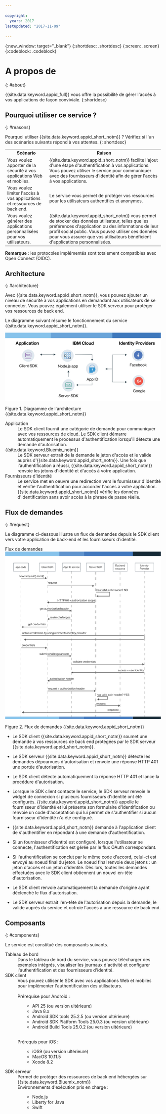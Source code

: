 ```yaml
---

copyright:
  years: 2017
lastupdated: "2017-11-09"

---
```


{:new_window: target="_blank"}
{:shortdesc: .shortdesc}
{:screen: .screen}
{:codeblock: .codeblock}


# A propos de
{: #about}

{{site.data.keyword.appid_full}} vous offre la possibilité de gérer l'accès à vos applications de façon conviviale.
{:shortdesc}


## Pourquoi utiliser ce service ?
{: #reasons}

Pourquoi utiliser {{site.data.keyword.appid_short_notm}} ? Vérifiez si l'un des scénarios suivants répond à vos attentes.
{: shortdesc}

<table>
  <tr>
    <th> Scénario </th>
    <th> Raison </th>
  </tr>
  <tr>
    <td> Vous voulez apporter de la sécurité à vos applications Web et mobiles. </td>
    <td> {{site.data.keyword.appid_short_notm}} facilite l'ajout d'une étape d'authentification à vos applications. Vous pouvez utiliser le service pour communiquer avec des fournisseurs d'identité afin de gérer l'accès à vos applications. </td>
  </tr>
  <tr>
    <td> Vous voulez limiter l'accès à vos applications et ressources de back end. </td>
    <td> Le service vous permet de protéger vos ressources pour les utilisateurs authentifiés et anonymes. </td>
  </tr>
  <tr>
    <td> Vous voulez générer des applications personnalisées pour vos utilisateurs. </td>
    <td> {{site.data.keyword.appid_short_notm}} vous permet de stocker des données utilisateur, telles que les préférences d'application ou des informations de leur profil social public. Vous pouvez utiliser ces données pour vous assurer que vos utilisateurs bénéficient d'applications personnalisées. </td>
  </tr>
</table>

**Remarque** : les protocoles implémentés sont totalement compatibles avec Open Connect (OIDC).


## Architecture
{: #architecture}

Avec {{site.data.keyword.appid_short_notm}}, vous pouvez ajouter un niveau de sécurité à vos applications en demandant aux utilisateurs de se connecter. Vous pouvez également utiliser le SDK serveur pour protéger vos ressources de back end.

Le diagramme suivant résume le fonctionnement du service {{site.data.keyword.appid_short_notm}}.


![Diagramme de l'architecture {{site.data.keyword.appid_short_notm}}](/images/appid_architecture2.png)


Figure 1. Diagramme de l'architecture {{site.data.keyword.appid_short_notm}}



<dl>
  <dt> Application </dt>
    <dd> Le SDK client fournit une catégorie de demande pour communiquer avec vos ressources de cloud. Le SDK client démarre automatiquement le processus d'authentification lorsqu'il détecte une demande
d'autorisation. </dd>
  <dt> {{site.data.keyword.Bluemix_notm}} </dt>
    <dd>  Le SDK serveur extrait de la demande le jeton d'accès et le valide auprès d'{{site.data.keyword.appid_short_notm}}. Une fois que l'authentification a réussi, {{site.data.keyword.appid_short_notm}} renvoie les jetons d'identité et d'accès à votre application. </dd>
  <dt> Fournisseurs d'identité </dt>
    <dd> Le service met en oeuvre une redirection vers le fournisseur d'identité et vérifie l'authentification pour accorder l'accès à votre application. {{site.data.keyword.appid_short_notm}} vérifie les données d'identification sans avoir accès à la phrase de passe réelle. </dd>
</dl>


## Flux de demandes
{: #request}

Le diagramme ci-dessous illustre un flux de demandes depuis le SDK client vers votre application de back-end et les fournisseurs d'identité.

Flux de demandes ![{{site.data.keyword.appid_short_notm}}](/images/appidrequestflow.png)

Figure 2. Flux de demandes {{site.data.keyword.appid_short_notm}}


* Le SDK client {{site.data.keyword.appid_short_notm}} soumet une demande à vos ressources de back end protégées par le SDK serveur {{site.data.keyword.appid_short_notm}}.
* Le SDK serveur {{site.data.keyword.appid_short_notm}} détecte les demandes dépourvues d'autorisation et renvoie une réponse HTTP 401 une portée d'autorisation.
* Le SDK client détecte automatiquement la réponse HTTP 401 et lance la procédure d'autorisation.
* Lorsque le SDK client contacte le service, le SDK serveur renvoie le widget de connexion si plusieurs fournisseurs d'identité ont été configurés. {{site.data.keyword.appid_short_notm}} appelle le fournisseur d'identité et lui présente son formulaire d'identification ou renvoie un code d'acceptation qui lui permet de s'authentifier si aucun fournisseur d'identité n'a été configuré.
* {{site.data.keyword.appid_short_notm}} demande à l'application client de s'authentifier en répondant à une demande d'authentification.
* Si un fournisseur d'identité est configuré, lorsque l'utilisateur se connecte, l'authentification est gérée par le flux OAuth correspondant.

* Si l'authentification se conclut par le même code d'accord, celui-ci est envoyé au noeud final du jeton. Le noeud final renvoie deux jetons : un jeton d'accès et un jeton d'identité.
Dès lors, toutes les demandes effectuées avec le SDK client obtiennent un nouvel
en-tête d'autorisation.
* Le SDK client renvoie automatiquement la demande d'origine ayant déclenché le flux d'autorisation.
* Le SDK serveur extrait l'en-tête de l'autorisation depuis la demande, le valide auprès du service et octroie l'accès à une ressource de back end.


## Composants
{: #components}

Le service est constitué des composants suivants.

<dl>
  <dt> Tableau de bord</dt>
    <dd> Dans le tableau de bord du service, vous pouvez télécharger des exemples intégrés, visualiser les journaux d'activité et configurer l'authentification et des fournisseurs d'identité. </dd>
  <dt> SDK client </dt>
    <dd> Vous pouvez utiliser le SDK avec vos applications Web et mobiles pour implémenter l'authentification des utilisateurs. </br></br>
    Prérequise pour Android :
    <ul><ul><li> API 25 (ou version ultérieure) </li>
    <li> Java 8.x </li>
    <li> Android SDK tools 25.2.5 (ou version ultérieure) </li>
    <li> Android SDK Platform Tools 25.0.3 (ou version ultérieure) </li>
    <li> Android Build Tools 25.0.2 (ou version ultérieure) </li></ul></ul></br>
    Prérequis pour iOS :
    </br>
    <ul><ul><li> iOS9 (ou version ultérieure) </li>
    <li> MacOS 10.11.5 </li>
    <li>Xcode 8.2 </li></ul></ul></dd>
  <dt> SDK serveur </dt>
    <dd> Permet de protéger des ressources de back end hébergées sur {{site.data.keyword.Bluemix_notm}} </br>
    Environnements d'exécution pris en charge :
    <ul><ul><li> Node.js </li>
    <li> Liberty for Java </li>
    <li> Swift </li></ul></ul></dd>
</dl>
